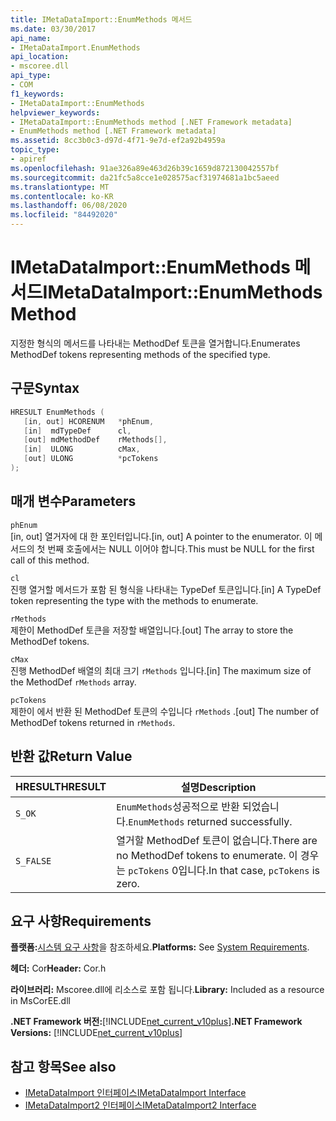 ```yaml
---
title: IMetaDataImport::EnumMethods 메서드
ms.date: 03/30/2017
api_name:
- IMetaDataImport.EnumMethods
api_location:
- mscoree.dll
api_type:
- COM
f1_keywords:
- IMetaDataImport::EnumMethods
helpviewer_keywords:
- IMetaDataImport::EnumMethods method [.NET Framework metadata]
- EnumMethods method [.NET Framework metadata]
ms.assetid: 8cc3b0c3-d97d-4f71-9e7d-ef2a92b4959a
topic_type:
- apiref
ms.openlocfilehash: 91ae326a89e463d26b39c1659d872130042557bf
ms.sourcegitcommit: da21fc5a8cce1e028575acf31974681a1bc5aeed
ms.translationtype: MT
ms.contentlocale: ko-KR
ms.lasthandoff: 06/08/2020
ms.locfileid: "84492020"
---
```

# <a name="imetadataimportenummethods-method"></a><span data-ttu-id="f87eb-102">IMetaDataImport::EnumMethods 메서드</span><span class="sxs-lookup"><span data-stu-id="f87eb-102">IMetaDataImport::EnumMethods Method</span></span>
<span data-ttu-id="f87eb-103">지정한 형식의 메서드를 나타내는 MethodDef 토큰을 열거합니다.</span><span class="sxs-lookup"><span data-stu-id="f87eb-103">Enumerates MethodDef tokens representing methods of the specified type.</span></span>  
  
## <a name="syntax"></a><span data-ttu-id="f87eb-104">구문</span><span class="sxs-lookup"><span data-stu-id="f87eb-104">Syntax</span></span>  
  
```cpp  
HRESULT EnumMethods (  
   [in, out] HCORENUM   *phEnum,
   [in]  mdTypeDef      cl,
   [out] mdMethodDef    rMethods[],
   [in]  ULONG          cMax,
   [out] ULONG          *pcTokens  
);  
```  
  
## <a name="parameters"></a><span data-ttu-id="f87eb-105">매개 변수</span><span class="sxs-lookup"><span data-stu-id="f87eb-105">Parameters</span></span>  
 `phEnum`  
 <span data-ttu-id="f87eb-106">[in, out] 열거자에 대 한 포인터입니다.</span><span class="sxs-lookup"><span data-stu-id="f87eb-106">[in, out] A pointer to the enumerator.</span></span> <span data-ttu-id="f87eb-107">이 메서드의 첫 번째 호출에서는 NULL 이어야 합니다.</span><span class="sxs-lookup"><span data-stu-id="f87eb-107">This must be NULL for the first call of this method.</span></span>  
  
 `cl`  
 <span data-ttu-id="f87eb-108">진행 열거할 메서드가 포함 된 형식을 나타내는 TypeDef 토큰입니다.</span><span class="sxs-lookup"><span data-stu-id="f87eb-108">[in] A TypeDef token representing the type with the methods to enumerate.</span></span>  
  
 `rMethods`  
 <span data-ttu-id="f87eb-109">제한이 MethodDef 토큰을 저장할 배열입니다.</span><span class="sxs-lookup"><span data-stu-id="f87eb-109">[out] The array to store the MethodDef tokens.</span></span>  
  
 `cMax`  
 <span data-ttu-id="f87eb-110">진행 MethodDef 배열의 최대 크기 `rMethods` 입니다.</span><span class="sxs-lookup"><span data-stu-id="f87eb-110">[in] The maximum size of the MethodDef `rMethods` array.</span></span>  
  
 `pcTokens`  
 <span data-ttu-id="f87eb-111">제한이 에서 반환 된 MethodDef 토큰의 수입니다 `rMethods` .</span><span class="sxs-lookup"><span data-stu-id="f87eb-111">[out] The number of MethodDef tokens returned in `rMethods`.</span></span>  
  
## <a name="return-value"></a><span data-ttu-id="f87eb-112">반환 값</span><span class="sxs-lookup"><span data-stu-id="f87eb-112">Return Value</span></span>  
  
|<span data-ttu-id="f87eb-113">HRESULT</span><span class="sxs-lookup"><span data-stu-id="f87eb-113">HRESULT</span></span>|<span data-ttu-id="f87eb-114">설명</span><span class="sxs-lookup"><span data-stu-id="f87eb-114">Description</span></span>|  
|-------------|-----------------|  
|`S_OK`|<span data-ttu-id="f87eb-115">`EnumMethods`성공적으로 반환 되었습니다.</span><span class="sxs-lookup"><span data-stu-id="f87eb-115">`EnumMethods` returned successfully.</span></span>|  
|`S_FALSE`|<span data-ttu-id="f87eb-116">열거할 MethodDef 토큰이 없습니다.</span><span class="sxs-lookup"><span data-stu-id="f87eb-116">There are no MethodDef tokens to enumerate.</span></span> <span data-ttu-id="f87eb-117">이 경우는 `pcTokens` 0입니다.</span><span class="sxs-lookup"><span data-stu-id="f87eb-117">In that case, `pcTokens` is zero.</span></span>|  
  
## <a name="requirements"></a><span data-ttu-id="f87eb-118">요구 사항</span><span class="sxs-lookup"><span data-stu-id="f87eb-118">Requirements</span></span>  
 <span data-ttu-id="f87eb-119">**플랫폼:**[시스템 요구 사항](../../get-started/system-requirements.md)을 참조하세요.</span><span class="sxs-lookup"><span data-stu-id="f87eb-119">**Platforms:** See [System Requirements](../../get-started/system-requirements.md).</span></span>  
  
 <span data-ttu-id="f87eb-120">**헤더:** Cor</span><span class="sxs-lookup"><span data-stu-id="f87eb-120">**Header:** Cor.h</span></span>  
  
 <span data-ttu-id="f87eb-121">**라이브러리:** Mscoree.dll에 리소스로 포함 됩니다.</span><span class="sxs-lookup"><span data-stu-id="f87eb-121">**Library:** Included as a resource in MsCorEE.dll</span></span>  
  
 <span data-ttu-id="f87eb-122">**.NET Framework 버전:**[!INCLUDE[net_current_v10plus](../../../../includes/net-current-v10plus-md.md)]</span><span class="sxs-lookup"><span data-stu-id="f87eb-122">**.NET Framework Versions:** [!INCLUDE[net_current_v10plus](../../../../includes/net-current-v10plus-md.md)]</span></span>  
  
## <a name="see-also"></a><span data-ttu-id="f87eb-123">참고 항목</span><span class="sxs-lookup"><span data-stu-id="f87eb-123">See also</span></span>

- [<span data-ttu-id="f87eb-124">IMetaDataImport 인터페이스</span><span class="sxs-lookup"><span data-stu-id="f87eb-124">IMetaDataImport Interface</span></span>](imetadataimport-interface.md)
- [<span data-ttu-id="f87eb-125">IMetaDataImport2 인터페이스</span><span class="sxs-lookup"><span data-stu-id="f87eb-125">IMetaDataImport2 Interface</span></span>](imetadataimport2-interface.md)
